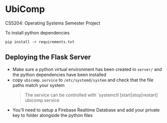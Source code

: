 # UbiComp
CS5204: Operating Systems Semester Project



To install python dependencies
```
pip install -r requirements.txt
```

## Deploying the Flask Server
* Make sure a python virtual environment has been created in `server/` and the python dependencies have been installed
* copy `ubicomp.service` to `/etc/systemd/system` and check that the file paths match your system
	> The service can be controlled with `systemctl [start|stop|restart] ubicomp.service
* You'll need to setup a Firebase Realtime Database and add your private key to folder alongside the python files
